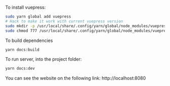 To install vuepress:

```bash
sudo yarn global add vuepress
# Hack to make it work with current vuepress version
sudo mkdir -p /usr/local/share/.config/yarn/global/node_modules/vuepress/lib/app/.temp
sudo chmod 777 /usr/local/share/.config/yarn/global/node_modules/vuepress/lib/app/.temp
```

To build dependencies

```bash
yarn docs:build
```


To run server, into the project folder:

```bash
yarn docs:dev
```


You can see the website on the following link: http://localhost:8080

